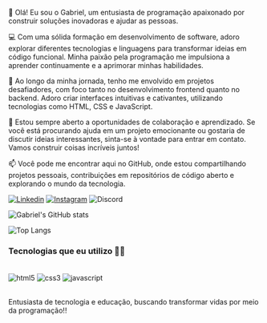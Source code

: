 👋 Olá! Eu sou o Gabriel, um entusiasta de programação apaixonado por construir soluções inovadoras e ajudar as pessoas.

💻 Com uma sólida formação em desenvolvimento de software, adoro explorar diferentes tecnologias e linguagens para transformar ideias em código funcional. Minha paixão pela programação me impulsiona a aprender continuamente e a aprimorar minhas habilidades.

🌱 Ao longo da minha jornada, tenho me envolvido em projetos desafiadores, com foco tanto no desenvolvimento frontend quanto no backend. Adoro criar interfaces intuitivas e cativantes, utilizando tecnologias como HTML, CSS e JavaScript.

🤝 Estou sempre aberto a oportunidades de colaboração e aprendizado. Se você está procurando ajuda em um projeto emocionante ou gostaria de discutir ideias interessantes, sinta-se à vontade para entrar em contato. Vamos construir coisas incríveis juntos!

📫 Você pode me encontrar aqui no GitHub, onde estou compartilhando projetos pessoais, contribuições em repositórios de código aberto e explorando o mundo da tecnologia.

[![Linkedin](https://img.shields.io/badge/LinkedIn-0077B5?style=for-the-badge&logo=linkedin&logoColor=white)](https://www.linkedin.com/in/gabriel-vitor-cabral-86041423b/)
[![Instagram](https://img.shields.io/badge/Instagram-E4405F?style=for-the-badge&logo=instagram&logoColor=white)](https://www.instagram.com/hayai.fr/)
![Discord](https://img.shields.io/badge/@bielfast-7289DA?style=for-the-badge&logo=discord&logoColor=white)

![Gabriel's GitHub stats](https://github-readme-stats.vercel.app/api?username=gabrielvtvt&show_icons=true&theme=dark)

![Top Langs](https://github-readme-stats.vercel.app/api/top-langs/?username=gabrielvtvt&langs_count=8)


### Tecnologias que eu utilizo 👨‍💻

<div style="display: inline_block"><br/>
    <img align="center" alt="html5" src="https://img.shields.io/badge/HTML5-E34F26?style=for-the-badge&logo=html5&logoColor=white"> 
    <img align="center" alt="css3" src="https://img.shields.io/badge/CSS3-1572B6?style=for-the-badge&logo=css3&logoColor=white"> 
    <img align="center" alt="javascript" src="https://img.shields.io/badge/JavaScript-F7DF1E?style=for-the-badge&logo=javascript&logoColor=black"> 
</div><br/>

Entusiasta de tecnologia e educação, buscando transformar vidas por meio da programação!!
